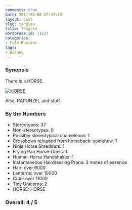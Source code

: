 ```yaml
---
comments: true
date: 2011-04-06 22:37:16
layout: post
slug: tangled
title: Tangled
wordpress_id: 11527
categories:
- Film Reviews
tags:
- Disney
---
```


### Synopsis

There is a HORSE.

[![HORSE](http://files.ianrenton.com/sites/filmreviews/tangled/122_50_125cmyk-300x158.jpg)](http://files.ianrenton.com/sites/filmreviews/tangled/122_50_125cmyk.jpg)

Also, RAPUNZEL and stuff.

### By the Numbers

  * Stereotypes: 37
  * Non-stereotypes: 0
  * Possibly stereotypical chameleons: 1
  * Crossbows reloaded from horseback: somehow, 1
  * Ninja Horse Shredders: 1
  * Frying Pan Horse-Duels: 1
  * Human-Horse Handshakes: 1
  * Instantaneous Hairdressing Prana: 3 motes of essence
  * Hair: over 9000
  * Lanterns: over 10000
  * Cute: over 11000
  * Tiny Unicorns: 2
  * HORSE: HORSE

### Overall: 4 / 5
